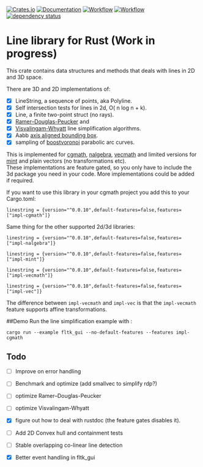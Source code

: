 [![Crates.io](https://meritbadge.herokuapp.com/linestring)](https://crates.io/crates/linestring)
[![Documentation](https://docs.rs/linestring/badge.svg)](https://docs.rs/linestring)
[![Workflow](https://github.com/eadf/linestring.rs/workflows/Rust/badge.svg)](https://github.com/eadf/linestring.rs/workflows/Rust/badge.svg)
[![Workflow](https://github.com/eadf/linestring.rs/workflows/Clippy/badge.svg)](https://github.com/eadf/linestring.rs/workflows/Clippy/badge.svg)
[![dependency status](https://deps.rs/crate/linestring/0.0.10/status.svg)](https://deps.rs/crate/linestring/0.0.10)

# Line library for Rust (Work in progress)

This crate contains data structures and methods that deals with lines in 2D and 3D space.

There are 3D and 2D implementations of:
- [x] LineString, a sequence of points, aka Polyline.
- [x] Self intersection tests for lines in 2d, O( n log n + k).
- [x] Line, a finite two-point struct (no rays).
- [x] [Ramer–Douglas-Peucker](https://en.wikipedia.org/wiki/Ramer–Douglas–Peucker_algorithm) and
- [x] [Visvalingam-Whyatt](https://en.wikipedia.org/wiki/Visvalingam–Whyatt_algorithm) line simplification algorithms.
- [x] Aabb [axis aligned bounding box](https://en.wikipedia.org/wiki/Minimum_bounding_box).
- [x] sampling of [boostvoronoi](https://github.com/eadf/boostvoronoi.rs) parabolic arc curves.

This is implemented for [cgmath](https://crates.io/crates/cgmath), 
[nalgebra](https://crates.io/crates/nalgebra), [vecmath](https://crates.io/crates/vecmath) 
and limited versions for [mint](https://crates.io/crates/mint) and plain vectors (no transformations etc).
\
These implementations are feature gated, so you only have to include the 3d package you need in your code.
More implementations could be added if required.

If you want to use this library in your cgmath project you add this to your Cargo.toml:
```cargo
linestring = {version="^0.0.10",default-features=false,features=["impl-cgmath"]}
```
Same thing for the other supported 2d/3d libraries: 
```cargo
linestring = {version="^0.0.10",default-features=false,features=["impl-nalgebra"]}
```

```cargo
linestring = {version="^0.0.10",default-features=false,features=["impl-mint"]}
```

```cargo
linestring = {version="^0.0.10",default-features=false,features=["impl-vecmath"]}
```
```cargo
linestring = {version="^0.0.10",default-features=false,features=["impl-vec"]}
```
The difference between ```impl-vecmath``` and ```impl-vec``` is that the ```impl-vecmath``` feature supports 
affine transformations.

##Demo
Run the line simplification example with :
```fish
cargo run --example fltk_gui --no-default-features --features impl-cgmath
```

## Todo
- [ ] Improve on error handling
- [ ] Benchmark and optimize (add smallvec to simplify rdp?)
- [ ] optimize Ramer–Douglas-Peucker
- [ ] optimize Visvalingam-Whyatt
- [x] figure out how to deal with rustdoc (the feature gates disables it).
- [ ] Add 2D Convex hull and containment tests
- [ ] Stable overlapping co-linear line detection
- [x] Better event handling in fltk_gui

